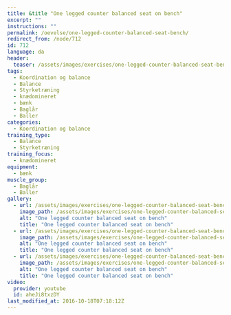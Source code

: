 ```yaml
---
title: &title "One legged counter balanced seat on bench"
excerpt: ""
instructions: ""
permalink: /oevelse/one-legged-counter-balanced-seat-bench/
redirect_from: /node/712
id: 712
language: da
header:
  teaser: /assets/images/exercises/one-legged-counter-balanced-seat-bench-0-320.jpg
tags:
  - Koordination og balance
  - Balance
  - Styrketræning
  - knædomineret
  - bænk
  - Baglår
  - Baller
categories:
  - Koordination og balance
training_type: 
  - Balance
  - Styrketræning
training_focus: 
  - knædomineret
equipment:
  - bænk
muscle_group:
  - Baglår
  - Baller
gallery:
  - url: /assets/images/exercises/one-legged-counter-balanced-seat-bench-0.jpg
    image_path: /assets/images/exercises/one-legged-counter-balanced-seat-bench-0-320.jpg
    alt: "One legged counter balanced seat on bench"
    title: "One legged counter balanced seat on bench"
  - url: /assets/images/exercises/one-legged-counter-balanced-seat-bench-1.jpg
    image_path: /assets/images/exercises/one-legged-counter-balanced-seat-bench-1-320.jpg
    alt: "One legged counter balanced seat on bench"
    title: "One legged counter balanced seat on bench"
  - url: /assets/images/exercises/one-legged-counter-balanced-seat-bench-2.jpg
    image_path: /assets/images/exercises/one-legged-counter-balanced-seat-bench-2-320.jpg
    alt: "One legged counter balanced seat on bench"
    title: "One legged counter balanced seat on bench"
video:
  provider: youtube
  id: aheJi8txzDY
last_modified_at: 2016-10-18T07:18:12Z
---
```

